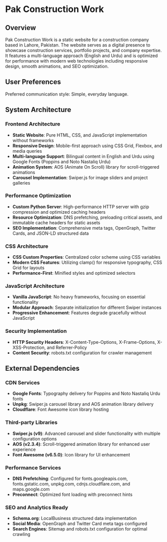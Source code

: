 # Pak Construction Work

## Overview

Pak Construction Work is a static website for a construction company based in Lahore, Pakistan. The website serves as a digital presence to showcase construction services, portfolio projects, and company expertise. It features a multi-language approach (English and Urdu) and is optimized for performance with modern web technologies including responsive design, smooth animations, and SEO optimization.

## User Preferences

Preferred communication style: Simple, everyday language.

## System Architecture

### Frontend Architecture
- **Static Website**: Pure HTML, CSS, and JavaScript implementation without frameworks
- **Responsive Design**: Mobile-first approach using CSS Grid, Flexbox, and media queries
- **Multi-language Support**: Bilingual content in English and Urdu using Google Fonts (Poppins and Noto Nastaliq Urdu)
- **Animation System**: AOS (Animate On Scroll) library for scroll-triggered animations
- **Carousel Implementation**: Swiper.js for image sliders and project galleries

### Performance Optimization
- **Custom Python Server**: High-performance HTTP server with gzip compression and optimized caching headers
- **Resource Optimization**: DNS prefetching, preloading critical assets, and immutable cache headers for static assets
- **SEO Implementation**: Comprehensive meta tags, OpenGraph, Twitter Cards, and JSON-LD structured data

### CSS Architecture
- **CSS Custom Properties**: Centralized color scheme using CSS variables
- **Modern CSS Features**: Utilizing clamp() for responsive typography, CSS Grid for layouts
- **Performance-First**: Minified styles and optimized selectors

### JavaScript Architecture
- **Vanilla JavaScript**: No heavy frameworks, focusing on essential functionality
- **Modular Approach**: Separate initialization for different Swiper instances
- **Progressive Enhancement**: Features degrade gracefully without JavaScript

### Security Implementation
- **HTTP Security Headers**: X-Content-Type-Options, X-Frame-Options, X-XSS-Protection, and Referrer-Policy
- **Content Security**: robots.txt configuration for crawler management

## External Dependencies

### CDN Services
- **Google Fonts**: Typography delivery for Poppins and Noto Nastaliq Urdu fonts
- **Unpkg**: Swiper.js carousel library and AOS animation library delivery
- **Cloudflare**: Font Awesome icon library hosting

### Third-party Libraries
- **Swiper.js (v9)**: Advanced carousel and slider functionality with multiple configuration options
- **AOS (v2.3.4)**: Scroll-triggered animation library for enhanced user experience
- **Font Awesome (v6.5.0)**: Icon library for UI enhancement

### Performance Services
- **DNS Prefetching**: Configured for fonts.googleapis.com, fonts.gstatic.com, unpkg.com, cdnjs.cloudflare.com, and maps.google.com
- **Preconnect**: Optimized font loading with preconnect hints

### SEO and Analytics Ready
- **Schema.org**: LocalBusiness structured data implementation
- **Social Media**: OpenGraph and Twitter Card meta tags configured
- **Search Engines**: Sitemap and robots.txt configuration for optimal crawling